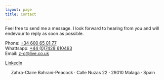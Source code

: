 ```yaml
---
layout: page
title: Contact
---
```

  

Feel free to send me a message. I look forward to hearing from you and will endevour to reply as soon as possible.

Phone: <a href="tel:34600650177"  target="_blank">+34 600 65 01 77</a>  
Whattsapp: <a href="https://api.whatsapp.com/send?phone=447428610493&text=Hi%20Zahra" target="_blank">+44 (0)7428 610493</a>  
Email: <a href="mailto:z-c@live.co.uk" target="_blank">z-c@live.co.uk</a>




 <a href="https://www.linkedin.com/in/zahra-claire-bahrani-peacock/">Linkedin</a>



<div align="center"> Zahra-Claire Bahrani-Peacock &middot; Calle Nuzas 22 &middot; 29010 Malaga &middot; Spain
</div>